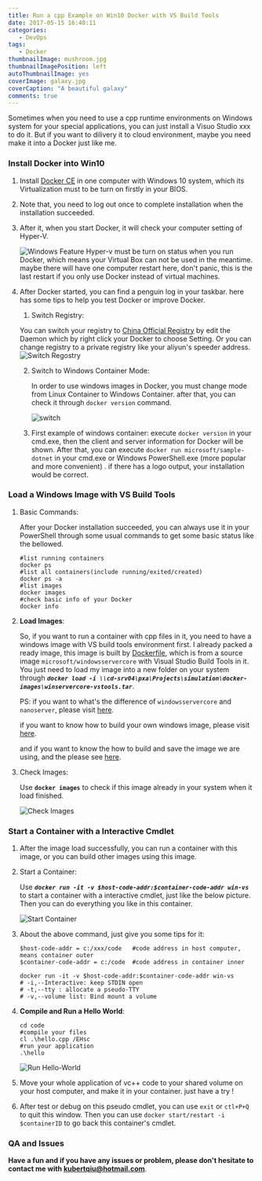 ```yaml
---
title: Run a cpp Example on Win10 Docker with VS Build Tools
date: 2017-05-15 16:40:11
categories: 
   - DevOps
tags: 
   - Docker
thumbnailImage: mushroom.jpg
thumbnailImagePosition: left
autoThumbnailImage: yes
coverImage: galaxy.jpg
coverCaption: "A beautiful galaxy"
comments: true
---
```


Sometimes when you need to use a cpp runtime environments on Windows system for your special applications, you can just install a Visuo Studio xxx to do it. But if you want to dilivery it to cloud environment, maybe you need make it into a Docker just like me. 
<!--more-->
<!--toc-->
### Install Docker into Win10

1. Install [Docker CE](https://docs.docker.com/docker-for-windows/install/) in one computer with Windows 10 system, which its Virtualization must to be turn on firstly in your BIOS.

2. Note that, you need to log out once to complete installation when the installation succeeded.

3. After it, when you start Docker, it will check your computer setting of Hyper-V. 

   ![Windows Feature](http://blog.kuberfly.me/2017/05/15/Run-a-cpp-Example-on-Win10-Docker-with-VS-Build-Tools/windows_feature.png)
   Hyper-v must be turn on status when you run Docker, which means your Virtual Box can not be used in the meantime. maybe there will have one computer restart here, don't panic, this is the last restart if you only use Docker instead of virtual machines.

4. After Docker started, you can find a penguin log in your taskbar. here has some tips to help you test Docker or improve Docker.

   1. Switch Registry: 

     You can switch your registry to [China Official Registry](https://registry.docker-cn.com/) by edit the Daemon which by right click your Docker to choose Setting. Or you can change registry to a private registry like your aliyun's speeder address.
     ![Switch Regostry](http://images.5bug.wang//2018/03/201803016053_9660.png)

   2. Switch to Windows Container Mode: 

      In order to use windows images in Docker, you must change mode from Linux Container to Windows Container. after that, you can check it through `docker version` command.

      ![switch](https://yqfile.alicdn.com/b7e02a92cc7689b498dc430e3a6b264c332c9c1f.png)

   3. First example of windows container: execute `docker version` in your cmd.exe, then the client and server information for Docker will be shown. After that,  you can execute `docker run microsoft/sample-dotnet` in your cmd.exe or Windows PowerShell.exe (more popular and more convenient) . if there has a logo output, your installation would be correct.

### Load a Windows Image with VS Build Tools

1. Basic Commands: 

   After your Docker installation succeeded, you can always use it in your PowerShell through some usual commands to get some basic status like the bellowed.

   ```
   #list running containers
   docker ps
   #list all containers(include running/exited/created)
   docker ps -a
   #list images
   docker images
   #check basic info of your Docker
   docker info
   ```

2. **Load Images**: 

   So, if you want to run a container with cpp files in it, you need to have a windows image with VS build tools environment first. I already packed a ready image, this image is built by [Dockerfile](https://github.com/kubertalk/DockerImage-Winserver/blob/master/Dockerfile?1556451298000), which is from a source image `microsoft/windowsservercore` with Visual Studio Build Tools in it. You just need to load my image into a new folder on your system through ***`docker load -i \\cd-srv04\pxa\Projects\simulation\docker-images\winservercore-vstools.tar`***. 

   PS: if you want to what's the difference of `windowsservercore` and `nanoserver`, please visit [here](https://docs.microsoft.com/zh-cn/virtualization/windowscontainers/deploy-containers/deploy-containers-on-server).

   if you want to know how to build your own windows image, please visit [here](https://github.com/docker/labs/blob/master/windows/windows-containers/WindowsContainers.md?1556446332153).

   and if you want to know the how to build and save the image we are using, and the please see [here](https://github.com/kubertalk/DockerImage-Winserver). 
   
3. Check Images:

   Use **`docker images`** to check if this image already in your system when it load finished.
   
   ![Check Images](http://blog.kuberfly.me/2017/05/15/Run-a-cpp-Example-on-Win10-Docker-with-VS-Build-Tools/check_images.png)

### Start a Container with a Interactive Cmdlet

1. After the image load successfully, you can run a container with this image, or you can build other images using this image.

2. Start a Container:

   Use ***`docker run -it -v $host-code-addr:$container-code-addr win-vs`*** to start a container with a interactive cmdlet, just like the below picture. Then you can do everything you like in this container.

   ![Start Container](http://blog.kuberfly.me/2017/05/15/Run-a-cpp-Example-on-Win10-Docker-with-VS-Build-Tools/start_container.png)

3. About the above command, just give you some tips for it:
   ```
   $host-code-addr = c:/xxx/code   #code address in host computer, means container outer
   $container-code-addr = c:/code  #code address in container inner
   
   docker run -it -v $host-code-addr:$container-code-addr win-vs
   # -i,--Interactive: keep STDIN open
   # -t,--tty : allocate a pseudo-TTY
   # -v,--volume list: Bind mount a volume
   ```
   
4. **Compile and Run a Hello World**:

   ```
   cd code
   #compile your files
   cl .\hello.cpp /EHsc
   #run your application
   .\hello
   ```

   ![Run Hello-World](http://blog.kuberfly.me/2017/05/15/Run-a-cpp-Example-on-Win10-Docker-with-VS-Build-Tools/hello_world.png)

5. Move your whole application of vc++ code to your shared volume on your host computer, and make it in your container. just have a try !

6. After test or debug on this pseudo cmdlet, you can use `exit` or `ctl+P+Q` to quit this window. Then you can use `docker start/restart -i $containerID`  to go back this container's cmdlet.

### QA and Issues

**Have a fun and if you have any issues or problem, please don't hesitate to contact me with kubertqiu@hotmail.com**.